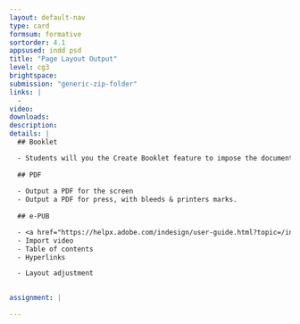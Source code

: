 ```yaml
---
layout: default-nav
type: card
formsum: formative
sortorder: 4.1
appsused: indd psd
title: "Page Layout Output"
level: cg3
brightspace: 
submission: "generic-zip-folder"
links: |
  - 
video: 
downloads: 
description: 
details: |
  ## Booklet

  - Students will you the Create Booklet feature to impose the document pages
  
  ## PDF
  
  - Output a PDF for the screen
  - Output a PDF for press, with bleeds & printers marks.
  
  ## e-PUB

  - <a href="https://helpx.adobe.com/indesign/user-guide.html?topic=/indesign/morehelp/interactivity.ug.js" title="xx" target="_blank">Interactivity</a>
  - Import video
  - Table of contents
  - Hyperlinks

  - Layout adjustment
  

assignment: |
  
---
```

